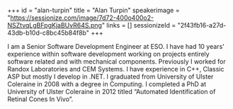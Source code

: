 +++
id = "alan-turpin"
title = "Alan Turpin"
speakerimage = "https://sessionize.com/image/7d72-400o400o2-NSZtvqLgBFpgKjaBUvR64S.png"
links = []
sessionizeId = "2f43fb16-a27d-43db-b10d-c8bc45b84f8b"
+++

I am a Senior Software Development Engineer at ESO. I have had 10 years’ experience within software development working on projects entirely software related and with mechanical components. Previously I worked for Randox Laboratories and CEM Systems. I have experience in C++, Classic ASP but mostly I develop in .NET. I graduated from University of Ulster Coleraine in 2008 with a degree in Computing. I completed a PhD at University of Ulster Coleraine in 2012 titled “Automated Identification of Retinal Cones In Vivo”.  